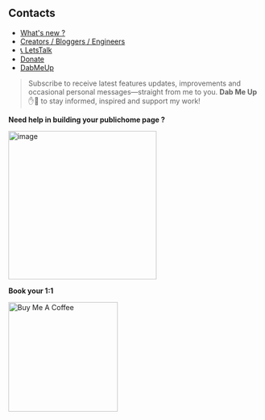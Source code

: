 ## Contacts
- [What's new ?](https://publichome.page/roadmap)
- [Creators / Bloggers / Engineers](https://interviewdose.com/contacts)
- [📞 LetsTalk](tel:+17816275377)
- [Donate](https://buymeacoffee.com/publichomepage)
- [DabMeUp](self:subscribe,whatsapp:subscribe)
> Subscribe to receive latest features updates, improvements and occasional personal messages—straight from me to you. **Dab&nbsp;Me&nbsp;Up** ✋🤜 to stay informed, inspired and support my work!

[DabMeUp2]:# (self:subscribe,whatsapp:subscribe)

**Need help in building your publichome page ?**

  <a href="https://topmate.io/ersandeep/644263" target="_blank">
    <img width="294" alt="image" src="https://github.com/sandipsahoo2k2/my/assets/5547869/c86cbcfc-ae0e-4105-8dee-bb25b3e32a2c">
  </a>
  
  **Book your 1:1**
  
  <a href="https://buymeacoffee.com/publichomepage" target="_blank"><img src="https://cdn.buymeacoffee.com/buttons/v2/default-yellow.png" alt="Buy Me A Coffee" style="height: px !important;width: 217px !important;"></a>
